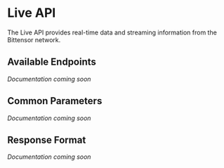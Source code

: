 # Live API

The Live API provides real-time data and streaming information from the Bittensor network.

## Available Endpoints

*Documentation coming soon*

## Common Parameters

*Documentation coming soon*

## Response Format

*Documentation coming soon* 